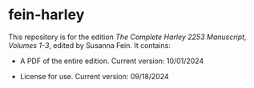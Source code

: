 # fein-harley

This repository is for the edition _The Complete Harley 2253 Manuscript, Volumes 1-3_, edited by Susanna Fein. It contains:

- A PDF of the entire edition. Current version: 10/01/2024

- License for use. Current version: 09/18/2024

